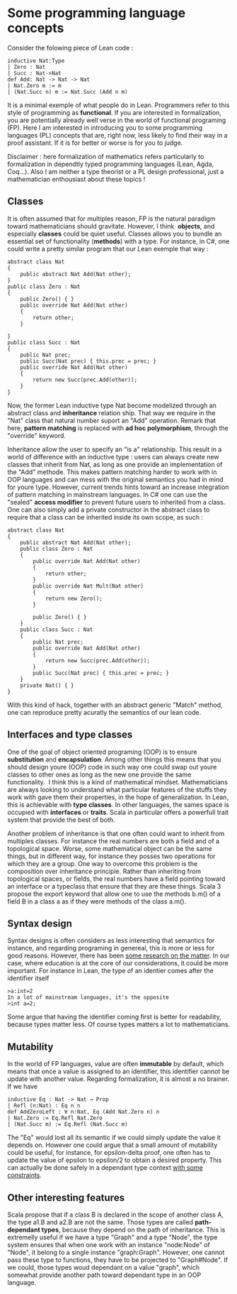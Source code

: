 # Some programming language concepts
Consider the folowing piece of Lean code :
```
inductive Nat:Type
| Zero : Nat
| Succ : Nat->Nat
def Add: Nat -> Nat -> Nat
| Nat.Zero m := m
| (Nat.Succ n) m := Nat.Succ (Add n m)
```
It is a minimal exemple of what people do in Lean.
Programmers refer to this style of programming as **functional**. If you are interested in formalization, you are potentially already well verse in the world of functional programing (FP).  Here I am interested in introducing you to some programming languages (PL) concepts that are, right now, less likely to find their way in a proof assistant. If it is for better or worse is for you to judge.

Disclaimer : here formalization of mathematics refers particularly to formalization in dependtly typed programming languages (Lean, Agda, Coq…). Also I am neither a type theorist or a PL design professional, just a mathematician enthousiast about these topics !

## Classes
It is often assumed that for multiples reason, FP is the natural paradigm toward mathematicians should gravitate. However, I think 
**objects**, and especially **classes** could be quiet useful. Classes allows you to bundle an essential set of functionality (**methods**) with a type. For instance, in C#, one could write a pretty similar program that our Lean exemple that way :

```
abstract class Nat
{
    public abstract Nat Add(Nat other);
}
public class Zero : Nat
{
    public Zero() { }
    public override Nat Add(Nat other)
    {
        return other;
    }

}
public class Succ : Nat
{
    public Nat prec;
    public Succ(Nat prec) { this.prec = prec; }
    public override Nat Add(Nat other)
    {
        return new Succ(prec.Add(other));
    }
}    
```
Now, the former Lean inductive type Nat become modelized through an abstract class and **inheritance** relation ship. That way we require in the "Nat" class that natural number suport an "Add" operation. Remark that here, **pattern matching** is replaced with **ad hoc polymorphism**, through the "override" keyword.

Inheritance allow the user to specify an "is a" relationship. This result in a world of difference with an inductive type : users can always create new classes that inherit from Nat, as long as one provide an implementation of the "Add" methode. This makes pattern matching harder to work with in OOP languages and can mess with the original semantics you had in mind for youre type. However, current trends hints toward an increase integration of pattern matching in mainstream languages. In C# one can use the "sealed" **access modifier** to prevent future users to inherited from a class. One can also simply add a private constructor in the abstract class to require that a class can be inherited inside its own scope, as such :

```
abstract class Nat
{
    public abstract Nat Add(Nat other);
    public class Zero : Nat
    {
        public override Nat Add(Nat other)
        {
            return other;
        }
        public override Nat Mult(Nat other)
        {
            return new Zero();
        }

        public Zero() { }
    }
    public class Succ : Nat
    {
        public Nat prec;
        public override Nat Add(Nat other)
        {
            return new Succ(prec.Add(other));
        }
        public Succ(Nat prec) { this.prec = prec; }
    }
    private Nat() { }
}
```
With this kind of hack, together with an abstract generic "Match<Nat>" method, one can reproduce pretty acuratly the semantics of our lean code.

## Interfaces and type classes
One of the goal of object oriented programing (OOP) is to ensure **substitution** and **encapsulation**. Among other things this means that you should design youre (OOP) code in such way one could swap out youre classes to other ones as long as the new one provide the same functionality. 
I think this is a kind of mathematical mindset. Mathematicians are always looking to understand what particular features of the stuffs they work with gave them their properties, in the hope of generalization.
In Lean, this is achievable with **type classes**. In other languages, the sames space is occupied with **interfaces** or **traits**. Scala in particular offers a powerfull trait system that provide the best of both.

Another problem of inheritance is that one often could want to inherit from multiples classes. For instance the real numbers are both a field and of a topological space. Worse, some mathematical object can be the same things, but in different way, for instance they posses two operations for which they are a group.
One way to overcome this problem is the composition over inheritance principle. Rather than inheriting from topological spaces, or fields, the real numbers have a field pointing toward an interface or a typeclass that ensure that they are these things.
Scala 3 propose the export keyword that allow one to use the methods b.m() of a field B in a class a as if they were methods of the class a.m().
  
## Syntax design

Syntax designs is often considers as less interesting that semantics for instance, and regarding programing in genereal, this is more or less for good reasons. However, there has been [some research on the matter](https://dl.acm.org/doi/10.1145/2534973). In our case, where education is at the core of our considerations, it could be more important. For instance in Lean, the type of an identier comes after the identifier itself
```
>a:int=2 
In a lot of mainstream languages, it's the opposite
>int a=2;
```
Some argue that having the identifier coming first is better for readability, because types matter less. Of course types matters a lot to mathematicians.
  
## Mutability
In the world of FP languages, value are often **immutable** by default, which means that once a value is assigned to an identifier, this identifier cannot be update with another value. Regarding formalization, it is almost a no brainer. If we have
 ```
 inductive Eq : Nat -> Nat → Prop
| Refl (n:Nat) : Eq n n
def AddZeroLeft : ∀ n:Nat, Eq (Add Nat.Zero n) n
| Nat.Zero := Eq.Refl Nat.Zero
| (Nat.Succ m) := Eq.Refl (Nat.Succ m)
```
The "Eq" would lost all its semantic if we could simply update the value it depends on. However one could argue that a small amount of mutability could be useful, for instance, for epsilon-delta proof, one often has to update the value of epsilon to epsilon/2 to obtain a desired property. This can actually be done safely in a dependant type context [with some constraints](https://drops.dagstuhl.de/opus/volltexte/2018/9218/pdf/LIPIcs-ECOOP-2018-13.pdf).
  
## Other interesting features
Scala propose that if a class B is declared in the scope of another class A, the type a1.B and a2.B are not the same. Those types are called **path-dependant types**, because they depend on the path of inheritance. This is extremelly useful if we have a type "Graph" and a type "Node", the type system ensures that when one work with an instance "node:Node" of "Node", it belong to a single instance "graph:Graph". However, one cannot pass these type to functions, they have to be projected to "Graph#Node". If we could, those types woud dependant on a value "graph", which somewhat provide another path toward dependant type in an OOP language.
